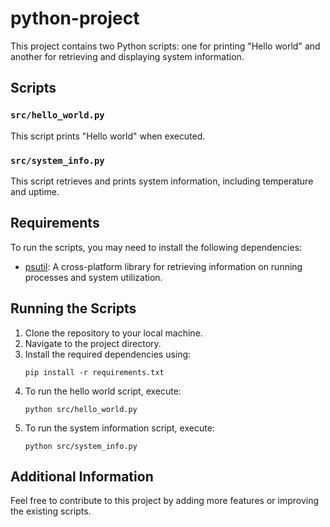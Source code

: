 # python-project

This project contains two Python scripts: one for printing "Hello world" and another for retrieving and displaying system information.

## Scripts

### `src/hello_world.py`
This script prints "Hello world" when executed.

### `src/system_info.py`
This script retrieves and prints system information, including temperature and uptime.

## Requirements

To run the scripts, you may need to install the following dependencies:

- [psutil](https://pypi.org/project/psutil/): A cross-platform library for retrieving information on running processes and system utilization.

## Running the Scripts

1. Clone the repository to your local machine.
2. Navigate to the project directory.
3. Install the required dependencies using:
   ```
   pip install -r requirements.txt
   ```
4. To run the hello world script, execute:
   ```
   python src/hello_world.py
   ```
5. To run the system information script, execute:
   ```
   python src/system_info.py
   ```

## Additional Information

Feel free to contribute to this project by adding more features or improving the existing scripts.
